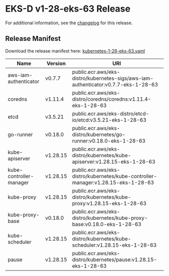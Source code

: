 # EKS-D v1-28-eks-63 Release

For additional information, see the [changelog](CHANGELOG-v1-28-eks-63.md) for this release.

## Release Manifest

Download the release manifest here: [kubernetes-1-28-eks-63.yaml](https://distro.eks.amazonaws.com/kubernetes-1-28/kubernetes-1-28-eks-63.yaml)

| Name | Version | URI |
|------|---------|-----|
| aws-iam-authenticator | v0.7.7 | public.ecr.aws/eks-distro/kubernetes-sigs/aws-iam-authenticator:v0.7.7-eks-1-28-63 |
| coredns | v1.11.4 | public.ecr.aws/eks-distro/coredns/coredns:v1.11.4-eks-1-28-63 |
| etcd | v3.5.21 | public.ecr.aws/eks-distro/etcd-io/etcd:v3.5.21-eks-1-28-63 |
| go-runner | v0.18.0 | public.ecr.aws/eks-distro/kubernetes/go-runner:v0.18.0-eks-1-28-63 |
| kube-apiserver | v1.28.15 | public.ecr.aws/eks-distro/kubernetes/kube-apiserver:v1.28.15-eks-1-28-63 |
| kube-controller-manager | v1.28.15 | public.ecr.aws/eks-distro/kubernetes/kube-controller-manager:v1.28.15-eks-1-28-63 |
| kube-proxy | v1.28.15 | public.ecr.aws/eks-distro/kubernetes/kube-proxy:v1.28.15-eks-1-28-63 |
| kube-proxy-base | v0.18.0 | public.ecr.aws/eks-distro/kubernetes/kube-proxy-base:v0.18.0-eks-1-28-63 |
| kube-scheduler | v1.28.15 | public.ecr.aws/eks-distro/kubernetes/kube-scheduler:v1.28.15-eks-1-28-63 |
| pause | v1.28.15 | public.ecr.aws/eks-distro/kubernetes/pause:v1.28.15-eks-1-28-63 |

